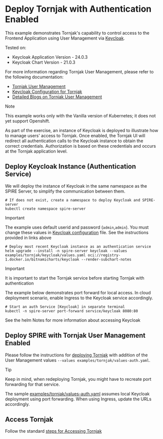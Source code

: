 # Deploy Tornjak with Authentication Enabled

This example demonstrates Tornjak's capability to control access to the Frontend Application using
User Management via [Keycloak](https://www.keycloak.org/).

Tested on:

- Keycloak Application Version - 24.0.3
- Keycloak Chart Version - 21.0.3

For more information regarding Tornjak User Management, please refer to the following documentation:

- [Tornjak User Management](https://github.com/spiffe/tornjak/blob/main/docs/keycloak-configuration.md)
- [Keycloak Configuration for Tornjak](https://github.com/spiffe/tornjak/blob/main/docs/keycloak-configuration.md)
- [Detailed Blogs on Tornjak User Management](https://github.com/spiffe/tornjak/blob/main/docs/blogs.md)

> [!NOTE]
> This example works only with the Vanilla version of Kubernetes; it does not yet support Openshift.

As part of the exercise, an instance of Keycloak is deployed to illustrate how to manage users' access to Tornjak.
Once enabled, the Tornjak UI will redirect all authentication calls to the Keycloak instance to obtain the
correct credentials. Authorization is based on these credentials and occurs at the Tornjak application level.

## Deploy Keycloak Instance (Authentication Service)

We will deploy the instance of Keycloak in the same namespace as the SPIRE Server,
to simplify the communication between them.

```shell
# If does not exist, create a namespace to deploy Keycloak and SPIRE-server
kubectl create namespace spire-server
```

> [!IMPORTANT]
> The example uses default userid and password (`admin`,`admin`). You must change these values in
> [Keycloak configuration](./values.yaml) file. See the instructions provided in links above

```shell
# Deploy most recent Keycloak instance as an authentication service
helm upgrade --install -n spire-server keycloak --values examples/tornjak/keycloak/values.yaml oci://registry-1.docker.io/bitnamicharts/keycloak --render-subchart-notes
```

> [!IMPORTANT]
> It is important to start the Tornjak service before starting Tornjak with authentication

The example below demonstrates port forward for local access. In cloud deployment scenario,
enable Ingress to the Keycloak service accordingly.

```shell
# Start an auth Service [Keycloak] in separate terminal
kubectl -n spire-server port-forward service/keycloak 8080:80
```

See the helm Notes for more information about accessing Keycloak

## Deploy SPIRE with Tornjak User Management Enabled

Please follow the instructions for [deploying Tornjak](../README.md)
with addition of the User Management values `--values examples/tornjak/values-auth.yaml`.

> [!TIP]
> Keep in mind, when redeploying Tornjak, you might have to recreate port forwarding for that service.

The sample [examples/tornjak/values-auth.yaml](../values-auth.yaml) assumes local
Keycloak deployment using port forwarding. When using Ingress, update the URLs accordingly.

## Access Tornjak

Follow the standard [steps for Accessing Tornjak](../README.md)
